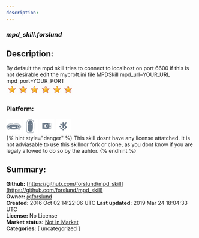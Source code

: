 ```yaml
---
description: 
---
```


### _mpd_skill.forslund_  
## Description:  
By default the mpd skill tries to connect to localhost on port 6600 if this is not desirable edit the mycroft.ini file
MPDSkill
mpd_url=YOUR_URL
mpd_port=YOUR_PORT  
![](../.gitbook/assets/star.png)![](../.gitbook/assets/star.png)![](../.gitbook/assets/star.png)![](../.gitbook/assets/star.png)![](../.gitbook/assets/star.png)![](../.gitbook/assets/star.png)  
  
### Platform:  
 ![Mark I](../.gitbook/assets/mark-1-icon.png)  ![Mark II](../.gitbook/assets/mark-2-icon.png)  ![Picroft](../.gitbook/assets/picroft-icon.png)  ![plasmoid](../.gitbook/assets/kde.png)   
{% hint style="danger" %}
This skill dosnt have any license attatched. It is not adviasable to use this skillnor fork or clone, as you dont know if you are legaly allowed to do so by the auhtor.
{% endhint %}
  
## Summary:  
**Github:** [https://github.com/forslund/mpd_skill](https://github.com/forslund/mpd_skill)  
**Owner:** [@forslund](https://github.com/forslund)  
**Created:** 2016 Oct 02 14:22:06 UTC  **Last updated:** 2019 Mar 24 18:04:33 UTC  
**License:** No License  
**Market status:** [Not in Market](https://market.mycroft.ai/skill/)  
**Categories:** [ uncategorized ]   
